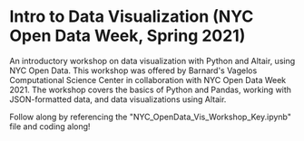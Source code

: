 # Intro to Data Visualization (NYC Open Data Week, Spring 2021)

An introductory workshop on data visualization with Python and Altair, using NYC Open Data. This workshop was offered by Barnard's Vagelos Computational Science Center in collaboration with NYC Open Data Week 2021. The workshop covers the basics of Python and Pandas, working with JSON-formatted data, and data visualizations using Altair.

Follow along by referencing the "NYC_OpenData_Vis_Workshop_Key.ipynb" file and coding along!
